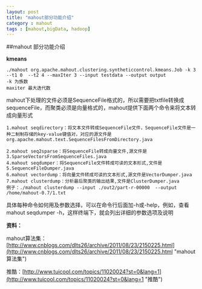 ```yaml
---
layout: post
title: "mahout部分功能介绍"
category : mahout
tags : [mahout,bigData, hadoop]
---
```

##mahout 部分功能介绍

**kmeans**

	./mahout org.apache.mahout.clustering.syntheticcontrol.kmeans.Job -k 3 --t1 0  --t2 4 --maxIter 3 --input testdata --output output
	-k 为族数
	maxiter 最大迭代数

mahout下处理的文件必须是SequenceFile格式的，所以需要把txtfile转换成sequenceFile，而聚类必须是向量格式的，mahout提供下面两个命令来将文本转成向量形式

	1.mahout seqdirectory：将文本文件转成SequenceFile文件，SequenceFile文件是一种二制制存储的key-value键值对，对应的源文件是org.apache.mahout.text.SequenceFilesFromDirectory.java

	2.mahout seq2sparse：将SequenceFile转成向量文件,源文件是3.SparseVectorsFromSequenceFiles.java
    4.mahout seqdumper：将SequenceFile文件转成可读的文本形式,文件是5.SequenceFileDumper.java
    6.mahout vectordump：将向量文件转成可读的文本形式,源文件是VectorDumper.java
    7.mahout clusterdump：分析最后聚类的输出结果,文件是ClusterDumper.java
    例子：./mahout clusterdump --input ./out2/part-r-00000  --output /home/mahout-0.7/1.txt
具体每种命令如何用及参数选择，可以在命令行后面加-h或-help，例如，查看mahout seqdumper -h，这样终端下，就会列出详细的参数选项及说明

**资料：**

mahout算法集：[http://www.cnblogs.com/dlts26/archive/2011/08/23/2150225.html](http://www.cnblogs.com/dlts26/archive/2011/08/23/2150225.html "mahout算法集")

推酷：[http://www.tuicool.com/topics/11020024?st=0&lang=1](http://www.tuicool.com/topics/11020024?st=0&lang=1 "推酷")